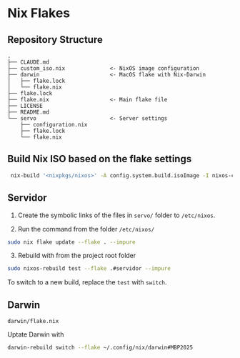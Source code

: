 # Nix Flakes

## Repository Structure

```
.
├── CLAUDE.md
├── custom_iso.nix              <- NixOS image configuration
├── darwin                      <- MacOS flake with Nix-Darwin
│   ├── flake.lock
│   └── flake.nix
├── flake.lock
├── flake.nix                   <- Main flake file
├── LICENSE
├── README.md
└── servo                       <- Server settings
    ├── configuration.nix
    ├── flake.lock
    └── flake.nix

```

## Build Nix ISO based on the flake settings

```bash
 nix-build '<nixpkgs/nixos>' -A config.system.build.isoImage -I nixos-config=./custom_iso.nix
```

## Servidor

1. Create the symbolic links of the files in `servo/` folder to `/etc/nixos`.

2. Run the command from the folder `/etc/nixos/`
```bash
sudo nix flake update --flake . --impure
```

3. Rebuild with from the project root folder
```bash
sudo nixos-rebuild test --flake .#servidor --impure
```

To switch to a new build, replace the `test` with `switch`.

## Darwin

`darwin/flake.nix`

Uptate Darwin with

```bash
darwin-rebuild switch --flake ~/.config/nix/darwin#MBP2025
```
